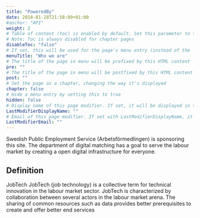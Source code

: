 ```yaml
---
title: "PoweredBy"
date: 2018-01-28T21:58:09+01:00
#anchor: "API"
weight: 2
# Table of content (toc) is enabled by default. Set this parameter to true to disable it.
# Note: Toc is always disabled for chapter pages
disableToc: "false"
# If set, this will be used for the page's menu entry (instead of the `title` attribute)
menuTitle: "Who we are"
# The title of the page in menu will be prefixed by this HTML content
pre: ""
# The title of the page in menu will be postfixed by this HTML content
post: ""
# Set the page as a chapter, changing the way it's displayed
chapter: false
# Hide a menu entry by setting this to true
hidden: false
# Display name of this page modifier. If set, it will be displayed in the footer.
LastModifierDisplayName: ""
# Email of this page modifier. If set with LastModifierDisplayName, it will be displayed in the footer
LastModifierEmail: ""
---
```

Swedish Public Employment Service (Arbetsförmedlingen) is sponsoring this site. The department of digital matching has a goal to serve the labour market by creating a open digital infrastructure for everyone.
## Definition
JobTech
JobTech (job technology) is a collective term for technical innovation in the labour market sector. JobTech is characterized by collaboration between several actors in the labour market arena. The sharing of common resources such as data provides better prerequisites to create and offer better end services
